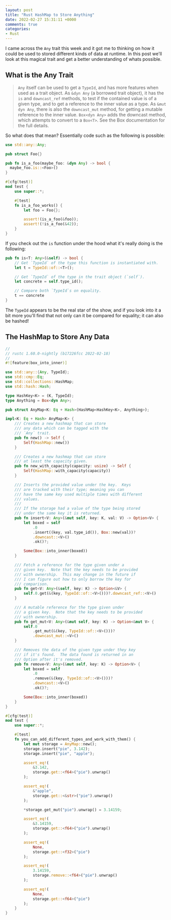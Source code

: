 ```yaml
---
layout: post
title: "Rust HashMap to Store Anything"
date: 2022-02-27 15:31:11 +0000
comments: true
categories: 
- Rust
---
```


I came across the `Any` trait this week and it got me to thinking on how it
could be used to stored different kinds of data at runtime.  In this post
we'll look at this magical trait and get a better understanding of whats
possible.

<!-- more -->

## What is the Any Trait

> `Any` itself can be used to get a `TypeId`, and has more features when used as
> a trait object. As `&dyn Any` (a borrowed trait object), it has the `is` and
> `downcast_ref` methods, to test if the contained value is of a given type,
> and to get a reference to the inner value as a type. As `&mut dyn Any`,
> there is also the `downcast_mut` method, for getting a mutable reference to
> the inner value. `Box<dyn Any>` adds the downcast method, which attempts to
> convert to a `Box<T>`. See the Box documentation for the full details.

So what does that mean?  Essentially code such as the following is possible:

```rust
use std::any::Any;

pub struct Foo{}

pub fn is_a_foo(maybe_foo: &dyn Any) -> bool {
  maybe_foo.is::<Foo>()
}

#[cfg(test)]
mod test {
    use super::*;

    #[test]
    fn is_a_foo_works() {
        let foo = Foo{};

        assert!(is_a_foo(&foo));
        assert!(!is_a_foo(&42));
    }
}
```

If you check out the `is` function under the hood what it's really doing is the
following:

```rust
pub fn is<T: Any>(&self) -> bool {
    // Get `TypeId` of the type this function is instantiated with.
    let t = TypeId::of::<T>();

    // Get `TypeId` of the type in the trait object (`self`).
    let concrete = self.type_id();

    // Compare both `TypeId`s on equality.
    t == concrete
}
```

The `TypeId` appears to be the real star of the show, and if you look into it a
bit more you'll find that not only can it be compared for equality; it can also
be hashed!

## The HashMap to Store Any Data

```rust
//
// rustc 1.60.0-nightly (b17226fcc 2022-02-18)
//
#![feature(box_into_inner)]

use std::any::{Any, TypeId};
use std::cmp::Eq;
use std::collections::HashMap;
use std::hash::Hash;

type HashKey<K> = (K, TypeId);
type Anything = Box<dyn Any>;

pub struct AnyMap<K: Eq + Hash>(HashMap<HashKey<K>, Anything>);

impl<K: Eq + Hash> AnyMap<K> {
    /// Creates a new hashmap that can store
    /// any data which can be tagged with the
    /// `Any` trait.
    pub fn new() -> Self {
        Self(HashMap::new())
    }

    /// Creates a new hashmap that can store
    /// at least the capacity given.
    pub fn new_with_capacity(capacity: usize) -> Self {
        Self(HashMap::with_capacity(capacity))
    }

    /// Inserts the provided value under the key.  Keys
    /// are tracked with their type; meaning you can
    /// have the same key used multiple times with different
    /// values.
    ///
    /// If the storage had a value of the type being stored
    /// under the same key it is returned.
    pub fn insert<V: Any>(&mut self, key: K, val: V) -> Option<V> {
        let boxed = self
            .0
            .insert((key, val.type_id()), Box::new(val))?
            .downcast::<V>()
            .ok()?;

        Some(Box::into_inner(boxed))
    }

    /// Fetch a reference for the type given under a
    /// given key.  Note that the key needs to be provided
    /// with ownership.  This may change in the future if
    /// I can figure out how to only borrow the key for
    /// comparison.
    pub fn get<V: Any>(&self, key: K) -> Option<&V> {
        self.0.get(&(key, TypeId::of::<V>()))?.downcast_ref::<V>()
    }

    /// A mutable reference for the type given under
    /// a given key.  Note that the key needs to be provided
    /// with ownership.
    pub fn get_mut<V: Any>(&mut self, key: K) -> Option<&mut V> {
        self.0
            .get_mut(&(key, TypeId::of::<V>()))?
            .downcast_mut::<V>()
    }

    /// Removes the data of the given type under they key
    /// if it's found.  The data found is returned in an
    /// Option after it's removed.
    pub fn remove<V: Any>(&mut self, key: K) -> Option<V> {
        let boxed = self
            .0
            .remove(&(key, TypeId::of::<V>()))?
            .downcast::<V>()
            .ok()?;

        Some(Box::into_inner(boxed))
    }
}

#[cfg(test)]
mod test {
    use super::*;

    #[test]
    fn you_can_add_different_types_and_work_with_them() {
        let mut storage = AnyMap::new();
        storage.insert("pie", 3.142);
        storage.insert("pie", "apple");

        assert_eq!(
            &3.142,
            storage.get::<f64>("pie").unwrap()
        );

        assert_eq!(
            &"apple",
            storage.get::<&str>("pie").unwrap()
        );

        *storage.get_mut("pie").unwrap() = 3.14159;

        assert_eq!(
            &3.14159,
            storage.get::<f64>("pie").unwrap()
        );

        assert_eq!(
            None,
            storage.get::<f32>("pie")
        );

        assert_eq!(
            3.14159,
            storage.remove::<f64>("pie").unwrap()
        );

        assert_eq!(
            None,
            storage.get::<f64>("pie")
        );
    }
}
```
